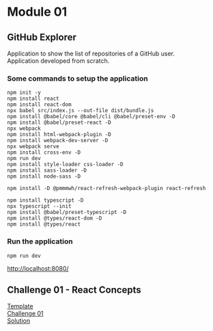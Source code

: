 # Module 01
## GitHub Explorer 

Application to show the list of repositories of a GitHub user.\
Application developed from scratch.

### Some commands to setup the application

``` npm 
npm init -y
npm install react
npm install react-dom
npx babel src/index.js --out-file dist/bundle.js
npm install @babel/core @babel/cli @babel/preset-env -D
npm install @babel/preset-react -D
npx webpack
npm install html-webpack-plugin -D
npm install webpack-dev-server -D
npx webpack serve
npm install cross-env -D
npm run dev
npm install style-loader css-loader -D
npm install sass-loader -D
npm install node-sass -D
```

```
npm install -D @pmmmwh/react-refresh-webpack-plugin react-refresh
```

```
npm install typescript -D
npx typescript --init
npm install @babel/preset-typescript -D
npm install @types/react-dom -D
npm install @types/react
```

### Run the application
```
npm run dev
```

[http://localhost:8080/](http://localhost:8080/ "localhost")

## Challenge 01 - React Concepts
[Template](https://github.com/rocketseat-education/ignite-template-reactjs-conceitos-do-react "Template")\
[Challenge 01](https://www.notion.so/Desafio-01-Conceitos-do-React-51e4099a6e2f4d4bae94f9fe75bb769d#66c870a0713c49dea3c1d07063f15af5 "Challenge 01")\
[Solution](https://github.com/EDusik/ignite-react-challenge-01 "Solution")
